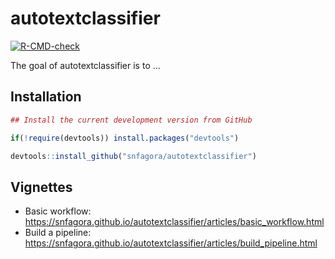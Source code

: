 
# autotextclassifier

<!-- badges: start -->
[![R-CMD-check](https://github.com/snfagora/autotextclassifier/workflows/R-CMD-check/badge.svg)](https://github.com/snfagora/autotextclassifier/actions)
<!-- badges: end -->

The goal of autotextclassifier is to ...

## Installation

``` r
## Install the current development version from GitHub

if(!require(devtools)) install.packages("devtools")

devtools::install_github("snfagora/autotextclassifier")
```

## Vignettes

- Basic workflow: https://snfagora.github.io/autotextclassifier/articles/basic_workflow.html
- Build a pipeline: https://snfagora.github.io/autotextclassifier/articles/build_pipeline.html 
